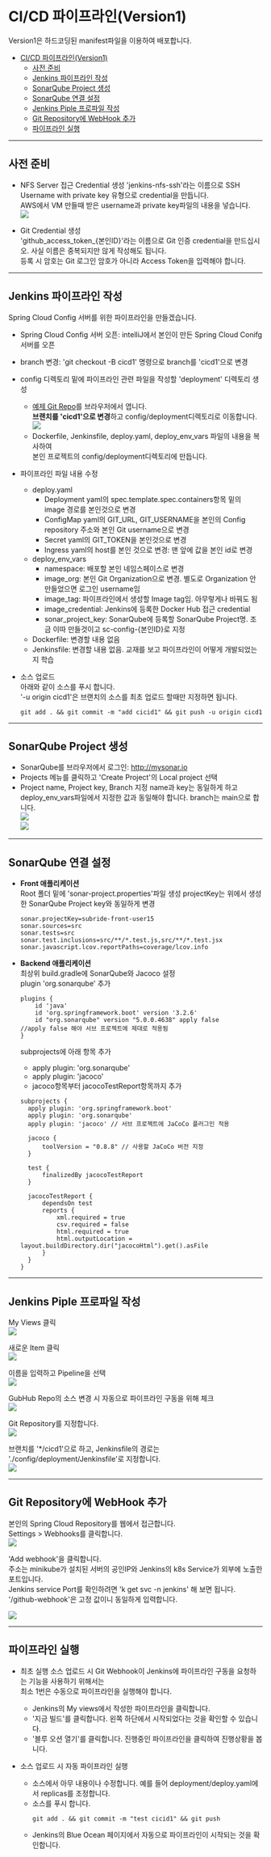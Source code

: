 # CI/CD 파이프라인(Version1)
Version1은 하드코딩된 manifest파일을 이용하여 배포합니다.  

- [CI/CD 파이프라인(Version1)](#cicd-파이프라인version1)
  - [사전 준비](#사전-준비)
  - [Jenkins 파이프라인 작성](#jenkins-파이프라인-작성)
  - [SonarQube Project 생성](#sonarqube-project-생성)
  - [SonarQube 연결 설정](#sonarqube-연결-설정)
  - [Jenkins Piple 프로파일 작성](#jenkins-piple-프로파일-작성)
  - [Git Repository에 WebHook 추가](#git-repository에-webhook-추가)
  - [파이프라인 실행](#파이프라인-실행)


---
## 사전 준비 
- NFS Server 접근 Credential 생성
  'jenkins-nfs-ssh'라는 이름으로 SSH Username with private key 유형으로 credential을 만듭니다.   
  AWS에서 VM 만들때 받은 username과 private key파일의 내용을 넣습니다.  
  ![](images/2024-08-08-12-41-52.png)  

- Git Credential 생성  
  'github_access_token_{본인ID}'라는 이름으로 Git 인증 credential을 만드십시오. 
  사실 이름은 중복되지만 않게 작성해도 됩니다.   
  등록 시 암호는 Git 로그인 암호가 아니라 Access Token을 입력해야 합니다.   

---

## Jenkins 파이프라인 작성
Spring Cloud Config 서버를 위한 파이프라인을 만들겠습니다.
- Spring Cloud Config 서버 오픈: intelliJ에서 본인이 만든 Spring Cloud Conifg 서버를 오픈     
- branch 변경: 'git checkout -B cicd1' 명령으로 branch를 'cicd1'으로 변경  
- config 디렉토리 밑에 파이프라인 관련 파일을 작성할 'deployment' 디렉토리 생성   
  - [예제 Git Repo](https://github.com/cna-bootcamp/sc/tree/cicd1/config/deployment)를 브라우저에서 엽니다.  
    **브랜치를 'cicd1'으로 변경**하고 config/deployment디렉토리로 이동합니다.  
    ![](images/2024-08-08-12-48-39.png)
  - Dockerfile, Jenkinsfile, deploy.yaml, deploy_env_vars 파일의 내용을 복사하여   
    본인 프로젝트의 config/deployment디렉토리에 만듭니다.   

- 파이프라인 파일 내용 수정  
  - deploy.yaml
    - Deployment yaml의 spec.template.spec.containers항목 밑의 image 경로를 본인것으로 변경     
    - ConfigMap yaml의 GIT_URL, GIT_USERNAME을 본인의 Config repository 주소와 본인 Git username으로 변경  
    - Secret yaml의 GIT_TOKEN을 본인것으로 변경   
    - Ingress yaml의 host를 본인 것으로 변경: 맨 앞에 값을 본인 id로 변경   
  - deploy_env_vars
    - namespace: 배포할 본인 네임스페이스로 변경
    - image_org: 본인 Git Organization으로 변경. 별도로 Organization 안 만들었으면 로그인 username임  
    - image_tag: 파이프라인에서 생성할 Image tag임. 아무렇게나 바꿔도 됨
    - image_credential: Jenkins에 등록한 Docker Hub 접근 credential 
    - sonar_project_key: SonarQube에 등록할 SonarQube Project명. 조금 이따 만들것이고 sc-config-{본인ID}로 지정   
  - Dockerfile: 변경할 내용 없음  
  - Jenkinsfile: 변경할 내용 없음. 교재를 보고 파이프라인이 어떻게 개발되었는지 학습  

- 소스 업로드  
  아래와 같이 소스를 푸시 합니다.   
  '-u origin cicd1'은 브랜치의 소스를 최초 업로드 할때만 지정하면 됩니다.  
  ```
  git add . && git commit -m "add cicid1" && git push -u origin cicd1
  ```

---

## SonarQube Project 생성  
- SonarQube를 브라우저에서 로그인: http://mysonar.io   
- Projects 메뉴를 클릭하고 'Create Project'의 Local project 선택   
- Project name, Project key, Branch 지정
  name과 key는 동일하게 하고 deploy_env_vars파일에서 지정한 값과 동일해야 합니다. branch는 main으로 합니다.   
  ![](images/2024-08-08-13-29-24.png)  
  ![](images/2024-08-08-13-30-51.png)  

---

## SonarQube 연결 설정 
- **Front 애플리케이션**  
  Root 폴더 밑에 'sonar-project.properties'파일 생성
  projectKey는 위에서 생성한 SonarQube Project key와 동일하게 변경  
  ```
  sonar.projectKey=subride-front-user15
  sonar.sources=src
  sonar.tests=src
  sonar.test.inclusions=src/**/*.test.js,src/**/*.test.jsx
  sonar.javascript.lcov.reportPaths=coverage/lcov.info
  ```
- **Backend 애플리케이션**    
  최상위 build.gradle에 SonarQube와 Jacoco 설정  
  plugin 'org.sonarqube' 추가  
  ```
  plugins {
	  id 'java'
	  id 'org.springframework.boot' version '3.2.6'
	  id "org.sonarqube" version "5.0.0.4638" apply false		//apply false 해야 서브 프로젝트에 제대로 적용됨
  }
  ```

  subprojects에 아래 항목 추가
  - apply plugin: 'org.sonarqube'
  - apply plugin: 'jacoco'
  - jacoco항목부터 jacocoTestReport항목까지 추가  
  ```
  subprojects {
  	apply plugin: 'org.springframework.boot'
  	apply plugin: 'org.sonarqube'
  	apply plugin: 'jacoco' // 서브 프로젝트에 JaCoCo 플러그인 적용
  
  	jacoco {
  		toolVersion = "0.8.8" // 사용할 JaCoCo 버전 지정
  	}
  
  	test {
  		finalizedBy jacocoTestReport
  	}
  
  	jacocoTestReport {
  		dependsOn test
  		reports {
  			xml.required = true
  			csv.required = false
  			html.required = true
  			html.outputLocation = layout.buildDirectory.dir("jacocoHtml").get().asFile
  		}
  	}
  }
  ```
  
---

## Jenkins Piple 프로파일 작성
My Views 클릭  
![](images/2024-08-08-13-57-04.png)   

새로운 Item 클릭  
![](images/2024-08-08-13-57-24.png)  

이름을 입력하고 Pipeline을 선택  
![](images/2024-08-08-13-58-23.png)

GubHub Repo의 소스 변경 시 자동으로 파이프라인 구동을 위해 체크   
![](images/2024-08-08-13-59-16.png)   

Git Repository를 지정합니다.   
![](images/2024-08-08-14-00-14.png)

브랜치를 '*/cicd1'으로 하고, Jenkinsfile의 경로는 './config/deployment/Jenkinsfile'로 지정합니다.  
![](images/2024-08-08-14-03-12.png) 

---

## Git Repository에 WebHook 추가  
본인의 Spring Cloud Repository를 웹에서 접근합니다.   
Settings > Webhooks를 클릭합니다.   
![](images/2024-08-08-14-06-10.png)   

'Add webhook'을 클릭합니다.   
주소는 minikube가 설치된 서버의 공인IP와 Jenkins의 k8s Service가 외부에 노출한 포트입니다.   
Jenkins service Port를 확인하려면 'k get svc -n jenkins' 해 보면 됩니다.   
'/github-webhook'은 고정 값이니 동일하게 입력합니다.    

![](images/2024-08-08-14-07-14.png)

---

## 파이프라인 실행  
- 최초 실행
  소스 업로드 시 Git Webhook이 Jenkins에 파이프라인 구동을 요청하는 기능을 사용하기 위해서는   
  최소 1번은 수동으로 파이프라인을 실행해야 합니다.   
  - Jenkins의 My views에서 작성한 파이프라인을 클릭합니다.  
  - '지금 빌드'를 클릭합니다. 왼쪽 하단에서 시작되었다는 것을 확인할 수 있습니다.   
  - '블루 오션 열기'를 클릭합니다. 진행중인 파이프라인을 클릭하여 진행상황을 봅니다.   

- 소스 업로드 시 자동 파이프라인 실행   
  - 소스에서 아무 내용이나 수정합니다. 예를 들어 deployment/deploy.yaml에서 replicas를 조정합니다.   
  - 소스를 푸시 합니다.  
    ```
    git add . && git commit -m "test cicid1" && git push
    ```
  - Jenkins의 Blue Ocean 페이지에서 자동으로 파이프라인이 시작되는 것을 확인합니다.  
  

